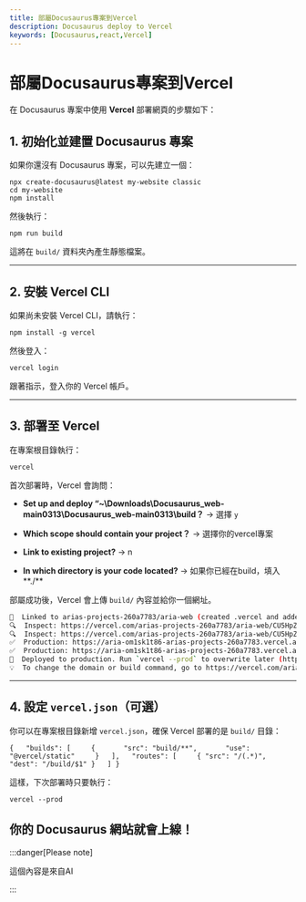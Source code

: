 ```yaml
---
title: 部屬Docusaurus專案到Vercel
description: Docusaurus deploy to Vercel
keywords: [Docusaurus,react,Vercel]
---
```


# 部屬Docusaurus專案到Vercel
在 Docusaurus 專案中使用 **Vercel** 部署網頁的步驟如下：

## **1\. 初始化並建置 Docusaurus 專案**

如果你還沒有 Docusaurus 專案，可以先建立一個：

```
npx create-docusaurus@latest my-website classic 
cd my-website 
npm install 
```

然後執行：

```
npm run build 
```

這將在 `build/` 資料夾內產生靜態檔案。

---

## **2\. 安裝 Vercel CLI**

如果尚未安裝 Vercel CLI，請執行：

```
npm install -g vercel 
```

然後登入：

```
vercel login 
```

跟著指示，登入你的 Vercel 帳戶。

---

## **3\. 部署至 Vercel**

在專案根目錄執行：

```
vercel 
```

首次部署時，Vercel 會詢問：

- **Set up and deploy “\~\\Downloads\\Docusaurus_web-main0313\\Docusaurus_web-main0313\\build？** → 選擇 `y`

- **Which scope should contain your project？** → 選擇你的vercel專案

- **Link to existing project?** → n

- **In which directory is your code located?** → 如果你已經在build，填入**./** 

部屬成功後，Vercel 會上傳 `build/` 內容並給你一個網址。

```bash
🔗  Linked to arias-projects-260a7783/aria-web (created .vercel and added it to .gitignore)
🔍  Inspect: https://vercel.com/arias-projects-260a7783/aria-web/CU5HpZwqrtcu6fXpvWfnYhJLMK1X [3s]
🔍  Inspect: https://vercel.com/arias-projects-260a7783/aria-web/CU5HpZwqrtcu6fXpvWfnYhJLMK1X [3s]
✅  Production: https://aria-om1sk1t86-arias-projects-260a7783.vercel.app [3s]
✅  Production: https://aria-om1sk1t86-arias-projects-260a7783.vercel.app [3s]
📝  Deployed to production. Run `vercel --prod` to overwrite later (https://vercel.link/2F).
💡  To change the domain or build command, go to https://vercel.com/arias-projects-260a7783/aria-web/settings 
```

---

## **4\. 設定 `vercel.json`（可選）**

你可以在專案根目錄新增 `vercel.json`，確保 Vercel 部署的是 `build/` 目錄：

```null
{   "builds": [     {       "src": "build/**",       "use": "@vercel/static"     }   ],   "routes": [     { "src": "/(.*)", "dest": "/build/$1" }   ] } 
```

這樣，下次部署時只要執行：

```
vercel --prod 
```

你的 Docusaurus 網站就會上線！
---

:::danger[Please note]

這個內容是來自AI


:::